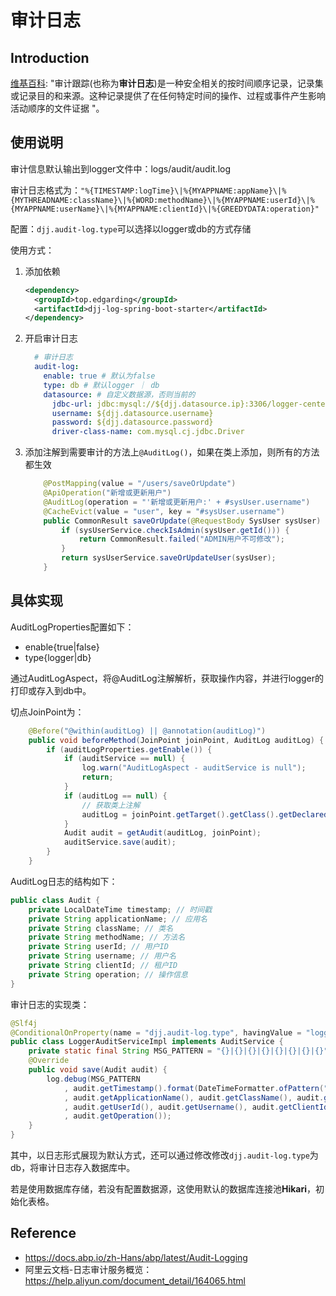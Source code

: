 # 审计日志

## Introduction

[维基百科](https://en.wikipedia.org/wiki/Audit_trail): "审计跟踪(也称为**审计日志**)是一种安全相关的按时间顺序记录，记录集或记录目的和来源。这种记录提供了在任何特定时间的操作、过程或事件产生影响活动顺序的文件证据 "。

## 使用说明

审计信息默认输出到logger文件中：logs/audit/audit.log

审计日志格式为：`"%{TIMESTAMP:logTime}\|%{MYAPPNAME:appName}\|%{MYTHREADNAME:className}\|%{WORD:methodName}\|%{MYAPPNAME:userId}\|%{MYAPPNAME:userName}\|%{MYAPPNAME:clientId}\|%{GREEDYDATA:operation}"`

配置：`djj.audit-log.type`可以选择以logger或db的方式存储

使用方式：

1. 添加依赖

   ```xml
   <dependency>
     <groupId>top.edgarding</groupId>
     <artifactId>djj-log-spring-boot-starter</artifactId>
   </dependency>
   ```

2. 开启审计日志

   ```yml
     # 审计日志
     audit-log:
       enable: true # 默认为false
       type: db # 默认logger ｜ db
       datasource: # 自定义数据源，否则当前的
         jdbc-url: jdbc:mysql://${djj.datasource.ip}:3306/logger-center?useUnicode=true&characterEncoding=UTF-8&autoReconnect=true&useSSL=false&zeroDateTimeBehavior=convertToNull&serverTimezone=Asia/Shanghai
         username: ${djj.datasource.username}
         password: ${djj.datasource.password}
         driver-class-name: com.mysql.cj.jdbc.Driver
   ```

3. 添加注解到需要审计的方法上`@AuditLog()`，如果在类上添加，则所有的方法都生效

   ```java
       @PostMapping(value = "/users/saveOrUpdate")
       @ApiOperation("新增或更新用户")
       @AuditLog(operation = "'新增或更新用户:' + #sysUser.username")
       @CacheEvict(value = "user", key = "#sysUser.username")
       public CommonResult saveOrUpdate(@RequestBody SysUser sysUser) throws Exception {
           if (sysUserService.checkIsAdmin(sysUser.getId())) {
               return CommonResult.failed("ADMIN用户不可修改");
           }
           return sysUserService.saveOrUpdateUser(sysUser);
       }
   ```

## 具体实现

AuditLogProperties配置如下：

- enable{true|false}
- type{logger|db}

通过AuditLogAspect，将@AuditLog注解解析，获取操作内容，并进行logger的打印或存入到db中。

切点JoinPoint为：

```java
    @Before("@within(auditLog) || @annotation(auditLog)")
    public void beforeMethod(JoinPoint joinPoint, AuditLog auditLog) {
        if (auditLogProperties.getEnable()) {
            if (auditService == null) {
                log.warn("AuditLogAspect - auditService is null");
                return;
            }
            if (auditLog == null) {
                // 获取类上注解
                auditLog = joinPoint.getTarget().getClass().getDeclaredAnnotation(AuditLog.class);
            }
            Audit audit = getAudit(auditLog, joinPoint);
            auditService.save(audit);
        }
    }
```

AuditLog日志的结构如下：

```java
public class Audit {
    private LocalDateTime timestamp; // 时间戳
    private String applicationName; // 应用名
    private String className; // 类名
    private String methodName; // 方法名
    private String userId; // 用户ID
    private String username; // 用户名
    private String clientId; // 租户ID
    private String operation; // 操作信息
}

```

审计日志的实现类：

```java
@Slf4j
@ConditionalOnProperty(name = "djj.audit-log.type", havingValue = "logger", matchIfMissing = true)
public class LoggerAuditServiceImpl implements AuditService {
    private static final String MSG_PATTERN = "{}|{}|{}|{}|{}|{}|{}|{}";
    @Override
    public void save(Audit audit) {
        log.debug(MSG_PATTERN
            , audit.getTimestamp().format(DateTimeFormatter.ofPattern("yyyy-MM-dd HH:mm:ss.SSS"))
            , audit.getApplicationName(), audit.getClassName(), audit.getMethodName()
            , audit.getUserId(), audit.getUsername(), audit.getClientId()
            , audit.getOperation());
    }
}

```

其中，以日志形式展现为默认方式，还可以通过修改修改`djj.audit-log.type`为db，将审计日志存入数据库中。

若是使用数据库存储，若没有配置数据源，这使用默认的数据库连接池**Hikari**，初始化表格。

## Reference

- https://docs.abp.io/zh-Hans/abp/latest/Audit-Logging
- 阿里云文档-日志审计服务概览：https://help.aliyun.com/document_detail/164065.html
